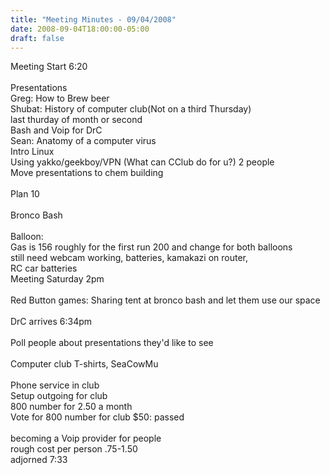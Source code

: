 ```yaml
---
title: "Meeting Minutes - 09/04/2008"
date: 2008-09-04T18:00:00-05:00
draft: false
---
```


Meeting Start 6:20<br />
<br />
Presentations<br />
Greg: How to Brew beer<br />
Shubat: History of computer club(Not on a third Thursday)<br />
last thurday of month or second<br />
Bash and Voip for DrC<br />
Sean: Anatomy of a computer virus<br />
Intro Linux<br />
Using yakko/geekboy/VPN (What can CClub do for u?) 2 people<br />
Move presentations to chem building<br />
<br />
Plan 10<br />
<br />
Bronco Bash<br />
<br />
Balloon:<br />
Gas is 156 roughly for the first run 200 and change for both balloons<br />
still need webcam working, batteries, kamakazi on router,<br />
RC car batteries<br />
Meeting Saturday 2pm<br />
<br />
Red Button games: Sharing tent at bronco bash and let them use our space<br />
<br />
DrC arrives 6:34pm<br />
<br />
Poll people about presentations they'd like to see<br />
<br />
Computer club T-shirts, SeaCowMu<br />
<br />
Phone service in club<br />
Setup outgoing for club<br />
800 number for 2.50 a month<br />
Vote for 800 number for club $50: passed<br />
<br />
becoming a Voip provider for people<br />
rough cost per person .75-1.50<br />
adjorned 7:33